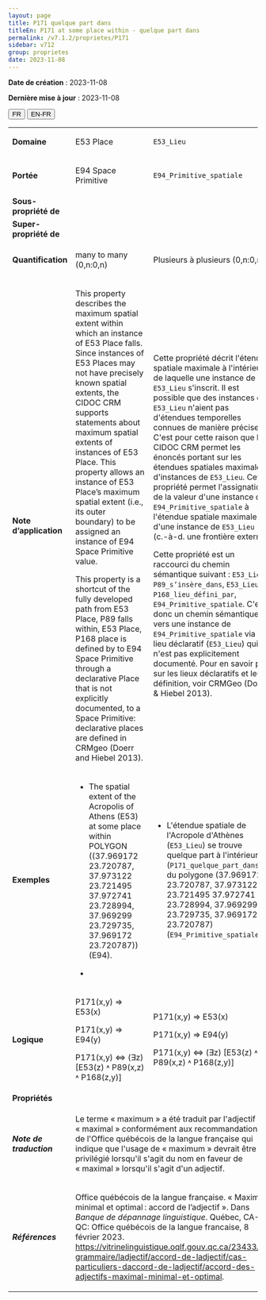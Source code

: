 ```yaml
---
layout: page
title: P171 quelque part dans
titleEn: P171 at some place within - quelque part dans
permalink: /v7.1.2/proprietes/P171
sidebar: v712
group: proprietes
date: 2023-11-08
---
```


**Date de création** : 2023-11-08

**Dernière mise à jour** : 2023-11-08

<div class="lang-buttons">
 <button id="fr" class="activate">FR</button>
 <button id="en-fr">EN-FR</button>
</div>

<table>
<tbody>
<tr>
<td><strong>Domaine</strong></td>
<td class="en">
<p>E53 Place</p>
</td>
<td>
<p><code class="language-plaintext highlighter-rouge">E53_Lieu</code></p>
</td>
</tr>
<tr>
<td><strong>Portée</strong></td>
<td class="en">
<p>E94 Space Primitive</p>
</td>
<td>
<p><code class="language-plaintext highlighter-rouge">E94_Primitive_spatiale</code></p>
</td>
</tr>
<tr>
<td><strong>Sous-propriété de</strong></td>
<td class="en">
</td>
<td>
</td>
</tr>
<tr>
<td><strong>Super-propriété de</strong></td>
<td class="en">
</td>
<td>
</td>
</tr>
<tr>
<td><strong>Quantification</strong></td>
<td class="en">
<p>many to many (0,n:0,n)</p>
</td>
<td>
<p>Plusieurs à plusieurs (0,n:0,n)</p>
</td>
</tr>
<tr>
<td><strong>Note d’application</strong></td>
<td class="en">
<p>This property describes the maximum spatial extent within which an instance of E53 Place falls. Since instances of E53 Places may not have precisely known spatial extents, the CIDOC CRM supports statements about maximum spatial extents of instances of E53 Place. This property allows an instance of E53 Place’s maximum spatial extent (i.e., its outer boundary) to be assigned an instance of E94 Space Primitive value.</p>
<p>This property is a shortcut of the fully developed path from E53 Place, P89 falls within, E53 Place, P168 place is defined by to E94 Space Primitive through a declarative Place that is not explicitly documented, to a Space Primitive: declarative places are defined in CRMgeo (Doerr and Hiebel 2013).</p>
</td>
<td>
<p>Cette propriété décrit l'étendue spatiale maximale à l'intérieur de laquelle une instance de <code class="language-plaintext highlighter-rouge">E53_Lieu</code> s'inscrit. Il est possible que des instances de <code class="language-plaintext highlighter-rouge">E53_Lieu</code> n'aient pas d'étendues temporelles connues de manière précise. C'est pour cette raison que le CIDOC CRM permet les énoncés portant sur les étendues spatiales maximales d'instances de <code class="language-plaintext highlighter-rouge">E53_Lieu</code>. Cette propriété permet l'assignation de la valeur d'une instance de <code class="language-plaintext highlighter-rouge">E94_Primitive_spatiale</code> à l'étendue spatiale maximale d'une instance de <code class="language-plaintext highlighter-rouge">E53_Lieu</code> (c.-à-d. une frontière externe).</p>
<p>Cette propriété est un raccourci du chemin sémantique suivant : <code class="language-plaintext highlighter-rouge">E53_Lieu</code>, <code class="language-plaintext highlighter-rouge">P89_s’insère_dans</code>, <code class="language-plaintext highlighter-rouge">E53_Lieu</code>, <code class="language-plaintext highlighter-rouge">P168_lieu_défini_par</code>, <code class="language-plaintext highlighter-rouge">E94_Primitive_spatiale</code>. C'est donc un chemin sémantique vers une instance de <code class="language-plaintext highlighter-rouge">E94_Primitive_spatiale</code> via un lieu déclaratif (<code class="language-plaintext highlighter-rouge">E53_Lieu</code>) qui n'est pas explicitement documenté. Pour en savoir plus sur les lieux déclaratifs et leur définition, voir CRMGeo (Doerr & Hiebel 2013). </p>
</td>
</tr>
<tr>
<td><strong>Exemples</strong></td>
<td class="en">
<ul>
<li><p>The spatial extent of the Acropolis of Athens (E53) at some place within POLYGON ((37.969172 23.720787, 37.973122 23.721495 37.972741 23.728994, 37.969299 23.729735, 37.969172 23.720787)) (E94).</p>
</li>
<li></li>
</ul>
</td>
<td>
<ul>
<li><p>L'étendue spatiale de l'Acropole d'Athènes (<code class="language-plaintext highlighter-rouge">E53_Lieu</code>) se trouve quelque part à l'intérieur (<code class="language-plaintext highlighter-rouge">P171_quelque_part_dans</code>) du polygone (37.969172 23.720787, 37.973122 23.721495 37.972741 23.728994, 37.969299 23.729735, 37.969172 23.720787) (<code class="language-plaintext highlighter-rouge">E94_Primitive_spatiale</code>)</p>
</li>
</ul>
</td>
</tr>
<tr>
<td><strong>Logique</strong></td>
<td class="en">
<p>P171(x,y) ⇒ E53(x)</p>
<p>P171(x,y) ⇒ E94(y)</p>
<p>P171(x,y) ⇔ (∃z) [E53(z) ˄ P89(x,z) ˄ P168(z,y)]</p>
</td>
<td>
<p>P171(x,y) ⇒ E53(x)</p>
<p>P171(x,y) ⇒ E94(y)</p>
<p>P171(x,y) ⇔ (∃z) [E53(z) ˄ P89(x,z) ˄ P168(z,y)]</p>
</td>
</tr>
<tr>
<td><strong>Propriétés</strong></td>
<td class="en">
</td>
<td>
</td>
</tr>
<tr>
<td><strong><em>Note de traduction</em></strong></td>
<td colspan="2">
<p>Le terme « maximum » a été traduit par l'adjectif « maximal » conformément aux recommandations de l'Office québécois de la langue française qui indique que l'usage de « maximum » devrait être privilégié lorsqu'il s'agit du nom en faveur de « maximal » lorsqu'il s'agit d'un adjectif. </p>
</td>
</tr>
<tr>
<td><strong><em>Références</em></strong></td>
<td colspan="2">
<p>Office québécois de la langue française. « Maximal, minimal et optimal : accord de l’adjectif ». Dans <em>Banque de dépannage linguistique</em>. Québec, CA-QC: Office québécois de la langue francaise, 8 février 2023.<a href="https://vitrinelinguistique.oqlf.gouv.qc.ca/23433/la-grammaire/ladjectif/accord-de-ladjectif/cas-particuliers-daccord-de-ladjectif/accord-des-adjectifs-maximal-minimal-et-optimal"><span class="underline"> </span></a><a href="https://vitrinelinguistique.oqlf.gouv.qc.ca/23433/la-grammaire/ladjectif/accord-de-ladjectif/cas-particuliers-daccord-de-ladjectif/accord-des-adjectifs-maximal-minimal-et-optimal"><span class="underline">https://vitrinelinguistique.oqlf.gouv.qc.ca/23433/la-grammaire/ladjectif/accord-de-ladjectif/cas-particuliers-daccord-de-ladjectif/accord-des-adjectifs-maximal-minimal-et-optimal</span></a>.</p>
</td>
</tr>
</tbody>
</table>
